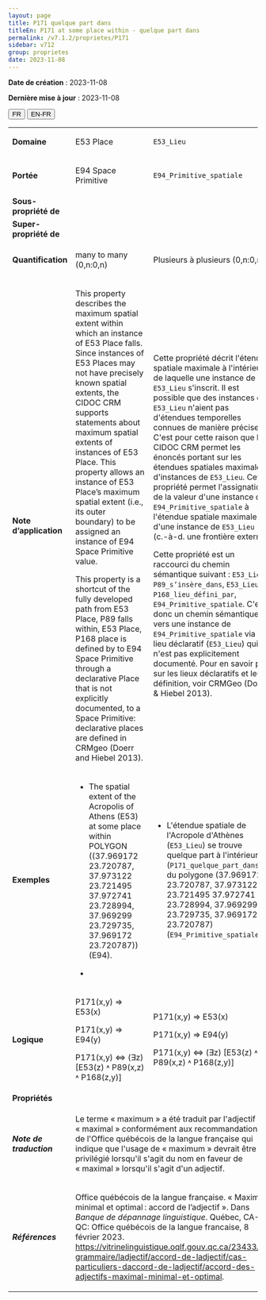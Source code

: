 ```yaml
---
layout: page
title: P171 quelque part dans
titleEn: P171 at some place within - quelque part dans
permalink: /v7.1.2/proprietes/P171
sidebar: v712
group: proprietes
date: 2023-11-08
---
```


**Date de création** : 2023-11-08

**Dernière mise à jour** : 2023-11-08

<div class="lang-buttons">
 <button id="fr" class="activate">FR</button>
 <button id="en-fr">EN-FR</button>
</div>

<table>
<tbody>
<tr>
<td><strong>Domaine</strong></td>
<td class="en">
<p>E53 Place</p>
</td>
<td>
<p><code class="language-plaintext highlighter-rouge">E53_Lieu</code></p>
</td>
</tr>
<tr>
<td><strong>Portée</strong></td>
<td class="en">
<p>E94 Space Primitive</p>
</td>
<td>
<p><code class="language-plaintext highlighter-rouge">E94_Primitive_spatiale</code></p>
</td>
</tr>
<tr>
<td><strong>Sous-propriété de</strong></td>
<td class="en">
</td>
<td>
</td>
</tr>
<tr>
<td><strong>Super-propriété de</strong></td>
<td class="en">
</td>
<td>
</td>
</tr>
<tr>
<td><strong>Quantification</strong></td>
<td class="en">
<p>many to many (0,n:0,n)</p>
</td>
<td>
<p>Plusieurs à plusieurs (0,n:0,n)</p>
</td>
</tr>
<tr>
<td><strong>Note d’application</strong></td>
<td class="en">
<p>This property describes the maximum spatial extent within which an instance of E53 Place falls. Since instances of E53 Places may not have precisely known spatial extents, the CIDOC CRM supports statements about maximum spatial extents of instances of E53 Place. This property allows an instance of E53 Place’s maximum spatial extent (i.e., its outer boundary) to be assigned an instance of E94 Space Primitive value.</p>
<p>This property is a shortcut of the fully developed path from E53 Place, P89 falls within, E53 Place, P168 place is defined by to E94 Space Primitive through a declarative Place that is not explicitly documented, to a Space Primitive: declarative places are defined in CRMgeo (Doerr and Hiebel 2013).</p>
</td>
<td>
<p>Cette propriété décrit l'étendue spatiale maximale à l'intérieur de laquelle une instance de <code class="language-plaintext highlighter-rouge">E53_Lieu</code> s'inscrit. Il est possible que des instances de <code class="language-plaintext highlighter-rouge">E53_Lieu</code> n'aient pas d'étendues temporelles connues de manière précise. C'est pour cette raison que le CIDOC CRM permet les énoncés portant sur les étendues spatiales maximales d'instances de <code class="language-plaintext highlighter-rouge">E53_Lieu</code>. Cette propriété permet l'assignation de la valeur d'une instance de <code class="language-plaintext highlighter-rouge">E94_Primitive_spatiale</code> à l'étendue spatiale maximale d'une instance de <code class="language-plaintext highlighter-rouge">E53_Lieu</code> (c.-à-d. une frontière externe).</p>
<p>Cette propriété est un raccourci du chemin sémantique suivant : <code class="language-plaintext highlighter-rouge">E53_Lieu</code>, <code class="language-plaintext highlighter-rouge">P89_s’insère_dans</code>, <code class="language-plaintext highlighter-rouge">E53_Lieu</code>, <code class="language-plaintext highlighter-rouge">P168_lieu_défini_par</code>, <code class="language-plaintext highlighter-rouge">E94_Primitive_spatiale</code>. C'est donc un chemin sémantique vers une instance de <code class="language-plaintext highlighter-rouge">E94_Primitive_spatiale</code> via un lieu déclaratif (<code class="language-plaintext highlighter-rouge">E53_Lieu</code>) qui n'est pas explicitement documenté. Pour en savoir plus sur les lieux déclaratifs et leur définition, voir CRMGeo (Doerr & Hiebel 2013). </p>
</td>
</tr>
<tr>
<td><strong>Exemples</strong></td>
<td class="en">
<ul>
<li><p>The spatial extent of the Acropolis of Athens (E53) at some place within POLYGON ((37.969172 23.720787, 37.973122 23.721495 37.972741 23.728994, 37.969299 23.729735, 37.969172 23.720787)) (E94).</p>
</li>
<li></li>
</ul>
</td>
<td>
<ul>
<li><p>L'étendue spatiale de l'Acropole d'Athènes (<code class="language-plaintext highlighter-rouge">E53_Lieu</code>) se trouve quelque part à l'intérieur (<code class="language-plaintext highlighter-rouge">P171_quelque_part_dans</code>) du polygone (37.969172 23.720787, 37.973122 23.721495 37.972741 23.728994, 37.969299 23.729735, 37.969172 23.720787) (<code class="language-plaintext highlighter-rouge">E94_Primitive_spatiale</code>)</p>
</li>
</ul>
</td>
</tr>
<tr>
<td><strong>Logique</strong></td>
<td class="en">
<p>P171(x,y) ⇒ E53(x)</p>
<p>P171(x,y) ⇒ E94(y)</p>
<p>P171(x,y) ⇔ (∃z) [E53(z) ˄ P89(x,z) ˄ P168(z,y)]</p>
</td>
<td>
<p>P171(x,y) ⇒ E53(x)</p>
<p>P171(x,y) ⇒ E94(y)</p>
<p>P171(x,y) ⇔ (∃z) [E53(z) ˄ P89(x,z) ˄ P168(z,y)]</p>
</td>
</tr>
<tr>
<td><strong>Propriétés</strong></td>
<td class="en">
</td>
<td>
</td>
</tr>
<tr>
<td><strong><em>Note de traduction</em></strong></td>
<td colspan="2">
<p>Le terme « maximum » a été traduit par l'adjectif « maximal » conformément aux recommandations de l'Office québécois de la langue française qui indique que l'usage de « maximum » devrait être privilégié lorsqu'il s'agit du nom en faveur de « maximal » lorsqu'il s'agit d'un adjectif. </p>
</td>
</tr>
<tr>
<td><strong><em>Références</em></strong></td>
<td colspan="2">
<p>Office québécois de la langue française. « Maximal, minimal et optimal : accord de l’adjectif ». Dans <em>Banque de dépannage linguistique</em>. Québec, CA-QC: Office québécois de la langue francaise, 8 février 2023.<a href="https://vitrinelinguistique.oqlf.gouv.qc.ca/23433/la-grammaire/ladjectif/accord-de-ladjectif/cas-particuliers-daccord-de-ladjectif/accord-des-adjectifs-maximal-minimal-et-optimal"><span class="underline"> </span></a><a href="https://vitrinelinguistique.oqlf.gouv.qc.ca/23433/la-grammaire/ladjectif/accord-de-ladjectif/cas-particuliers-daccord-de-ladjectif/accord-des-adjectifs-maximal-minimal-et-optimal"><span class="underline">https://vitrinelinguistique.oqlf.gouv.qc.ca/23433/la-grammaire/ladjectif/accord-de-ladjectif/cas-particuliers-daccord-de-ladjectif/accord-des-adjectifs-maximal-minimal-et-optimal</span></a>.</p>
</td>
</tr>
</tbody>
</table>
